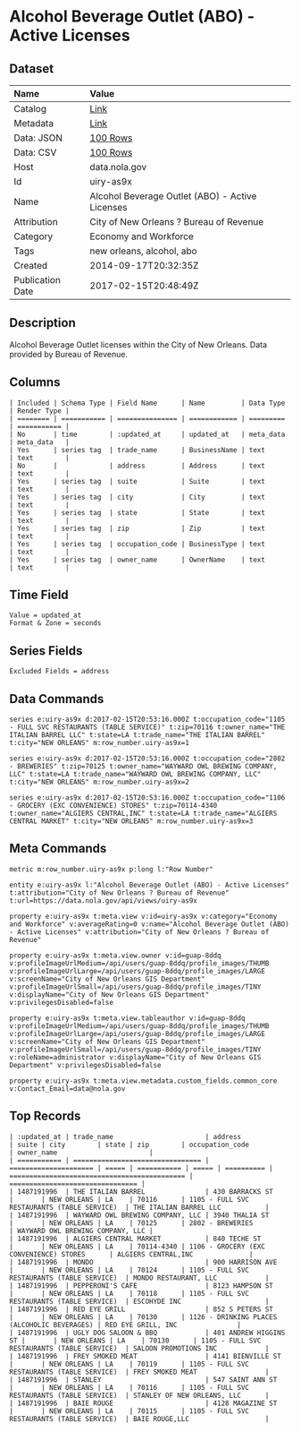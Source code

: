 # Alcohol Beverage Outlet (ABO) - Active Licenses

## Dataset

| Name | Value |
| :--- | :---- |
| Catalog | [Link](https://catalog.data.gov/dataset/alcohol-beverage-outlet-abo-active-licenses) |
| Metadata | [Link](https://data.nola.gov/api/views/uiry-as9x) |
| Data: JSON | [100 Rows](https://data.nola.gov/api/views/uiry-as9x/rows.json?max_rows=100) |
| Data: CSV | [100 Rows](https://data.nola.gov/api/views/uiry-as9x/rows.csv?max_rows=100) |
| Host | data.nola.gov |
| Id | uiry-as9x |
| Name | Alcohol Beverage Outlet (ABO) - Active Licenses |
| Attribution | City of New Orleans ? Bureau of Revenue |
| Category | Economy and Workforce |
| Tags | new orleans, alcohol, abo |
| Created | 2014-09-17T20:32:35Z |
| Publication Date | 2017-02-15T20:48:49Z |

## Description

Alcohol Beverage Outlet licenses within the City of New Orleans. Data provided by Bureau of Revenue.

## Columns

```ls
| Included | Schema Type | Field Name      | Name         | Data Type | Render Type |
| ======== | =========== | =============== | ============ | ========= | =========== |
| No       | time        | :updated_at     | updated_at   | meta_data | meta_data   |
| Yes      | series tag  | trade_name      | BusinessName | text      | text        |
| No       |             | address         | Address      | text      | text        |
| Yes      | series tag  | suite           | Suite        | text      | text        |
| Yes      | series tag  | city            | City         | text      | text        |
| Yes      | series tag  | state           | State        | text      | text        |
| Yes      | series tag  | zip             | Zip          | text      | text        |
| Yes      | series tag  | occupation_code | BusinessType | text      | text        |
| Yes      | series tag  | owner_name      | OwnerName    | text      | text        |
```

## Time Field

```ls
Value = updated_at
Format & Zone = seconds
```

## Series Fields

```ls
Excluded Fields = address
```

## Data Commands

```ls
series e:uiry-as9x d:2017-02-15T20:53:16.000Z t:occupation_code="1105 - FULL SVC RESTAURANTS (TABLE SERVICE)" t:zip=70116 t:owner_name="THE ITALIAN BARREL LLC" t:state=LA t:trade_name="THE ITALIAN BARREL" t:city="NEW ORLEANS" m:row_number.uiry-as9x=1

series e:uiry-as9x d:2017-02-15T20:53:16.000Z t:occupation_code="2802 - BREWERIES" t:zip=70125 t:owner_name="WAYWARD OWL BREWING COMPANY, LLC" t:state=LA t:trade_name="WAYWARD OWL BREWING COMPANY, LLC" t:city="NEW ORLEANS" m:row_number.uiry-as9x=2

series e:uiry-as9x d:2017-02-15T20:53:16.000Z t:occupation_code="1106 - GROCERY (EXC CONVENIENCE) STORES" t:zip=70114-4340 t:owner_name="ALGIERS CENTRAL,INC" t:state=LA t:trade_name="ALGIERS CENTRAL MARKET" t:city="NEW ORLEANS" m:row_number.uiry-as9x=3
```

## Meta Commands

```ls
metric m:row_number.uiry-as9x p:long l:"Row Number"

entity e:uiry-as9x l:"Alcohol Beverage Outlet (ABO) - Active Licenses" t:attribution="City of New Orleans ? Bureau of Revenue" t:url=https://data.nola.gov/api/views/uiry-as9x

property e:uiry-as9x t:meta.view v:id=uiry-as9x v:category="Economy and Workforce" v:averageRating=0 v:name="Alcohol Beverage Outlet (ABO) - Active Licenses" v:attribution="City of New Orleans ? Bureau of Revenue"

property e:uiry-as9x t:meta.view.owner v:id=guap-8ddq v:profileImageUrlMedium=/api/users/guap-8ddq/profile_images/THUMB v:profileImageUrlLarge=/api/users/guap-8ddq/profile_images/LARGE v:screenName="City of New Orleans GIS Department" v:profileImageUrlSmall=/api/users/guap-8ddq/profile_images/TINY v:displayName="City of New Orleans GIS Department" v:privilegesDisabled=false

property e:uiry-as9x t:meta.view.tableauthor v:id=guap-8ddq v:profileImageUrlMedium=/api/users/guap-8ddq/profile_images/THUMB v:profileImageUrlLarge=/api/users/guap-8ddq/profile_images/LARGE v:screenName="City of New Orleans GIS Department" v:profileImageUrlSmall=/api/users/guap-8ddq/profile_images/TINY v:roleName=administrator v:displayName="City of New Orleans GIS Department" v:privilegesDisabled=false

property e:uiry-as9x t:meta.view.metadata.custom_fields.common_core v:Contact_Email=data@nola.gov
```

## Top Records

```ls
| :updated_at | trade_name                       | address               | suite | city        | state | zip        | occupation_code                              | owner_name                       | 
| =========== | ================================ | ===================== | ===== | =========== | ===== | ========== | ============================================ | ================================ | 
| 1487191996  | THE ITALIAN BARREL               | 430 BARRACKS ST       |       | NEW ORLEANS | LA    | 70116      | 1105 - FULL SVC RESTAURANTS (TABLE SERVICE)  | THE ITALIAN BARREL LLC           | 
| 1487191996  | WAYWARD OWL BREWING COMPANY, LLC | 3940 THALIA ST        |       | NEW ORLEANS | LA    | 70125      | 2802 - BREWERIES                             | WAYWARD OWL BREWING COMPANY, LLC | 
| 1487191996  | ALGIERS CENTRAL MARKET           | 840 TECHE ST          |       | NEW ORLEANS | LA    | 70114-4340 | 1106 - GROCERY (EXC CONVENIENCE) STORES      | ALGIERS CENTRAL,INC              | 
| 1487191996  | MONDO                            | 900 HARRISON AVE      |       | NEW ORLEANS | LA    | 70124      | 1105 - FULL SVC RESTAURANTS (TABLE SERVICE)  | MONDO RESTAURANT, LLC            | 
| 1487191996  | PEPPERONI'S CAFE                 | 8123 HAMPSON ST       |       | NEW ORLEANS | LA    | 70118      | 1105 - FULL SVC RESTAURANTS (TABLE SERVICE)  | ESCOHYDE INC                     | 
| 1487191996  | RED EYE GRILL                    | 852 S PETERS ST       |       | NEW ORLEANS | LA    | 70130      | 1126 - DRINKING PLACES (ALCOHOLIC BEVERAGES) | RED EYE GRILL, INC               | 
| 1487191996  | UGLY DOG SALOON & BBQ            | 401 ANDREW HIGGINS ST |       | NEW ORLEANS | LA    | 70130      | 1105 - FULL SVC RESTAURANTS (TABLE SERVICE)  | SALOON PROMOTIONS INC            | 
| 1487191996  | FREY SMOKED MEAT                 | 4141 BIENVILLE ST     |       | NEW ORLEANS | LA    | 70119      | 1105 - FULL SVC RESTAURANTS (TABLE SERVICE)  | FREY SMOKED MEAT                 | 
| 1487191996  | STANLEY                          | 547 SAINT ANN ST      |       | NEW ORLEANS | LA    | 70116      | 1105 - FULL SVC RESTAURANTS (TABLE SERVICE)  | STANLEY OF NEW ORLEANS, LLC      | 
| 1487191996  | BAIE ROUGE                       | 4128 MAGAZINE ST      |       | NEW ORLEANS | LA    | 70115      | 1105 - FULL SVC RESTAURANTS (TABLE SERVICE)  | BAIE ROUGE,LLC                   | 
```